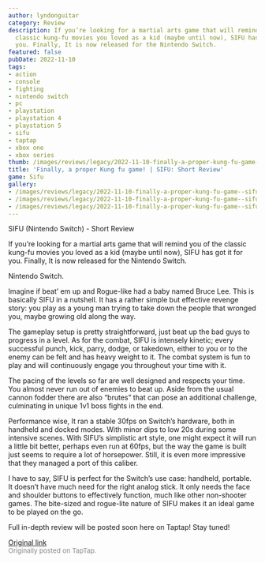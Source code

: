 ```yaml
---
author: lyndonguitar
category: Review
description: If you’re looking for a martial arts game that will remind you of the
  classic kung-fu movies you loved as a kid (maybe until now), SIFU has got it for
  you. Finally, It is now released for the Nintendo Switch.
featured: false
pubDate: 2022-11-10
tags:
- action
- console
- fighting
- nintendo switch
- pc
- playstation
- playstation 4
- playstation 5
- sifu
- taptap
- xbox one
- xbox series
thumb: /images/reviews/legacy/2022-11-10-finally-a-proper-kung-fu-game--sifu-short-review-0.avif
title: 'Finally, a proper Kung fu game! | SIFU: Short Review'
game: Sifu
gallery:
- /images/reviews/legacy/2022-11-10-finally-a-proper-kung-fu-game--sifu-short-review-0.avif
- /images/reviews/legacy/2022-11-10-finally-a-proper-kung-fu-game--sifu-short-review-1.avif
- /images/reviews/legacy/2022-11-10-finally-a-proper-kung-fu-game--sifu-short-review-2.avif
---
```

SIFU (Nintendo Switch) - Short Review

If you’re looking for a martial arts game that will remind you of the classic kung-fu movies you loved as a kid (maybe until now), SIFU has got it for you. Finally, It is now released for the Nintendo Switch.

Nintendo Switch.

Imagine if beat’ em up and Rogue-like had a baby named Bruce Lee. This is basically SIFU in a nutshell. It has a rather simple but effective revenge story: you play as a young man trying to take down the people that wronged you, maybe growing old along the way.

The gameplay setup is pretty straightforward, just beat up the bad guys to progress in a level. As for the combat, SIFU is intensely kinetic; every successful punch, kick, parry, dodge, or takedown, either to you or to the enemy can be felt and has heavy weight to it. The combat system is fun to play and will continuously engage you throughout your time with it.

The pacing of the levels so far are well designed and respects your time. You almost never run out of enemies to beat up. Aside from the usual cannon fodder there are also “brutes” that can pose an additional challenge, culminating in unique 1v1 boss fights in the end.

Performance wise, It ran a stable 30fps on Switch’s hardware, both in handheld and docked modes. With minor dips to low 20s during some intensive scenes. With SIFU’s simplistic art style, one might expect it will run a little bit better, perhaps even run at 60fps, but the way the game is built just seems to require a lot of horsepower. Still, it is even more impressive that they managed a port of this caliber.

I have to say, SIFU is perfect for the Switch’s use case: handheld, portable. It doesn’t have much need for the right analog stick. It only needs the face and shoulder buttons to effectively function, much like other non-shooter games. The bite-sized and rogue-lite nature of SIFU makes it an ideal game to be played on the go.

Full in-depth review will be posted soon here on Taptap! Stay tuned!

[Original link](https://www.taptap.io/post/2644530)<br><span style="font-size: 0.95em; color: #888;">Originally posted on TapTap.</span>